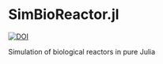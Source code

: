 # SimBioReactor.jl

[![DOI](https://zenodo.org/badge/199300314.svg)](https://zenodo.org/badge/latestdoi/199300314)

Simulation of biological reactors in pure Julia
